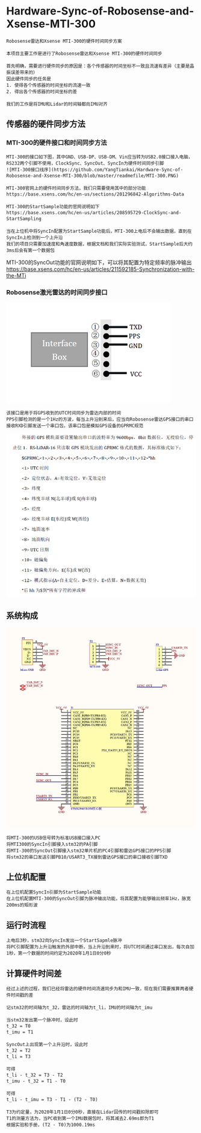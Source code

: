 # Hardware-Sync-of-Robosense-and-Xsense-MTI-300
    Robosense雷达和Xsense MTI-300的硬件时间同步方案

    本项目主要工作是进行了Robosense雷达和Xsense MTI-300的硬件时间同步

    首先明确，需要进行硬件同步的原因是：各个传感器的时间坐标不一致且流速有差异（主要是晶振误差带来的）
    因此硬件同步的任务是
    1. 使得各个传感器的时间坐标的流速一致
    2. 得出各个传感器的时间坐标的差

    我们的工作是将IMU和Lidar的时间轴都向IMU对齐

## 传感器的硬件同步方法
### MTI-300的硬件接口和时间同步方法

    MTI-300的接口如下图，其中GND、USB-DP、USB-DM、Vin应当转为USB2.0接口接入电脑，RS232两个引脚不使用，ClockSync、SyncOut、SyncIn为硬件时间同步引脚
    ![MTI-300接口线序](https://github.com/YangTiankai/Hardware-Sync-of-Robosense-and-Xsense-MTI-300/blob/master/readmefile/MTI-300.PNG)

    MTI-300官网上的硬件时间同步方法，我们只需要使用其中的部分功能
    https://base.xsens.com/hc/en-us/sections/201296842-Algorithms-Data

    MTI-300的StartSample功能的官网说明如下
    https://base.xsens.com/hc/en-us/articles/208595729-ClockSync-and-StartSampling

    当在上位机中将SyncIn配置为StartSample功能后，MTI-300上电后不会输出数据，直到在SyncIn上检测到一个上升沿
    我们的项目只需要加速度和角速度数据，根据文档和我们实际实验测试，StartSample后大约3ms后会有第一个数据包

MTI-300的SyncOut功能的官网说明如下，可以将其配置为特定频率的脉冲输出
https://base.xsens.com/hc/en-us/articles/211592185-Synchronization-with-the-MTi

### Robosense激光雷达的时间同步接口
![Robosense GPS同步接口](https://github.com/YangTiankai/Hardware-Sync-of-Robosense-and-Xsense-MTI-300/blob/master/readmefile/LidarGPS.PNG)

    该接口是用于将GPS收到的UTC时间同步为雷达内部的时间
    PPS引脚检测的是一个1Hz的方波，每当上升沿到来后，应当向Robosense雷达GPS接口的串口接收RXD引脚发送一个串口包，该串口包是模拟GPS设备的GPRMC规范

![GPS设备的GPRMC规范](https://github.com/YangTiankai/Hardware-Sync-of-Robosense-and-Xsense-MTI-300/blob/master/readmefile/GPRMC.PNG)

## 系统构成
![PCB原理图](https://github.com/YangTiankai/Hardware-Sync-of-Robosense-and-Xsense-MTI-300/blob/master/readmefile/PCB.PNG)

    将MTI-300的USB信号转为标准USB接口接入PC
    将MTI300的SyncIn引脚接入stm32的PA引脚
    将MTI-300的SyncOut引脚接入stm32单片机的PC4引脚和雷达GPS接口的PPS引脚
    将stm32的串口发送引脚PB10/USART3_TX接到雷达GPS接口的串口接收引脚TXD

## 上位机配置
    在上位机配置SyncIn引脚为StartSample功能
    在上位机配置MTI-300的SyncOut引脚为脉冲输出功能，将其配置为能够输出频率1Hz，脉宽200ms的矩形波

## 运行时流程
    上电后3秒，stm32向SyncIn发出一个StartSapmle脉冲
    将PC引脚配置为上升沿触发的外部中断，当上升沿到来时，将UTC时间通过串口发出，每次自加1秒，第一个数据的时间约定为2020年1月1日0分0秒

## 计算硬件时间差
    经过上述的过程，我们已经将雷达的硬件时间流速同步为和IMU一致，现在我们需要推算两者硬件时间戳的差

    记stm32的时间轴为t_32，雷达的时间轴为t_li，IMU的时间轴为t_imu

    当stm32发出第一个脉冲时，设此时
    t_32 = T0
    t_imu = T1

    SyncOut上出现第一个上升沿时，设此时
    t_32 = T2
    t_li = T3

    可得
    t_li - t_32 = T3 - T2
    t_imu - t_32 = T1 - T0

    可得
    t_li - t_imu = T3 - T1 - (T2 - T0)

    T3为约定量，为2020年1月1日0分0秒，直接在Lidar回传的时间戳扣除即可
    T1的测量方法为，当PC收到第一个IMU数据包时，将其减去2.69ms即为T1
    根据实验和手册，(T2 - T0)为1000.19ms




